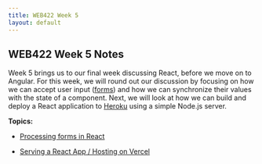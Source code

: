 ```yaml
---
title: WEB422 Week 5
layout: default
---
```


## WEB422 Week 5 Notes

Week 5 brings us to our final week discussing React, before we move on to Angular.  For this week, we will round out our discussion by focusing on how we can accept user input ([forms](https://reactjs.org/docs/forms.html)) and how we can synchronize their values with the state of a component.  Next, we will look at how we can build and deploy a React application to [Heroku](https://www.heroku.com) using a simple Node.js server.

**Topics:**

* [Processing forms in React](react-forms)

<!--* [Serving a React App / Hosting on Heroku](serving-react-heroku)-->

* [Serving a React App / Hosting on Vercel](serving-react-vercel)

<br>
